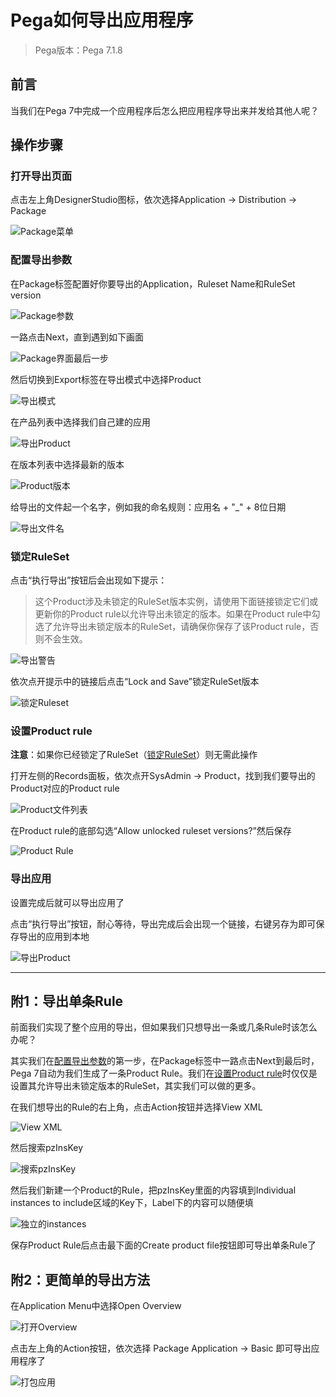 # Pega如何导出应用程序


> Pega版本：Pega 7.1.8

## 前言

当我们在Pega 7中完成一个应用程序后怎么把应用程序导出来并发给其他人呢？


<!--more-->

## 操作步骤

### 打开导出页面

点击左上角DesignerStudio图标，依次选择Application -> Distribution -> Package

![Package菜单](application-package-menu.png)

### 配置导出参数

在Package标签配置好你要导出的Application，Ruleset Name和RuleSet version

![Package参数](package-preference.png)

一路点击Next，直到遇到如下画面

![Package界面最后一步](package-final.png)

然后切换到Export标签在导出模式中选择Product

![导出模式](export-preference-export-mode.png)

在产品列表中选择我们自己建的应用

![导出Product](export-preference-product.png)

在版本列表中选择最新的版本

![Product版本](export-preference-version.png)

给导出的文件起一个名字，例如我的命名规则：应用名 + "_" + 8位日期

![导出文件名](export-preference-file-name.png)

### 锁定RuleSet

点击“执行导出”按钮后会出现如下提示：
> 这个Product涉及未锁定的RuleSet版本实例，请使用下面链接锁定它们或更新你的Product rule以允许导出未锁定的版本。如果在Product rule中勾选了允许导出未锁定版本的RuleSet，请确保你保存了该Product rule，否则不会生效。

![导出警告](export-warning.png)

依次点开提示中的链接后点击“Lock and Save”锁定RuleSet版本

![锁定Ruleset](lock-rule-set.png)

### 设置Product rule

**注意**：如果你已经锁定了RuleSet（[锁定RuleSet](#锁定ruleset)）则无需此操作

打开左侧的Records面板，依次点开SysAdmin -> Product，找到我们要导出的Product对应的Product rule

![Product文件列表](find-product-rule.png)

在Product rule的底部勾选“Allow unlocked ruleset versions?”然后保存

![Product Rule](product-rule.png)

### 导出应用

设置完成后就可以导出应用了

点击“执行导出”按钮，耐心等待，导出完成后会出现一个链接，右键另存为即可保存导出的应用到本地

![导出Product](export-product.png)

---

## 附1：导出单条Rule

前面我们实现了整个应用的导出，但如果我们只想导出一条或几条Rule时该怎么办呢？

其实我们在[配置导出参数](#配置导出参数)的第一步，在Package标签中一路点击Next到最后时，Pega 7自动为我们生成了一条Product Rule。我们在[设置Product rule](#设置Product_rule)时仅仅是设置其允许导出未锁定版本的RuleSet，其实我们可以做的更多。

在我们想导出的Rule的右上角，点击Action按钮并选择View XML

![View XML](view-xml.png)

然后搜索pzInsKey

![搜索pzInsKey](search-pzinskey.png)

然后我们新建一个Product的Rule，把pzInsKey里面的内容填到Individual instances to include区域的Key下，Label下的内容可以随便填

![独立的instances](individual-instances.png)

保存Product Rule后点击最下面的Create product file按钮即可导出单条Rule了

## 附2：更简单的导出方法

在Application Menu中选择Open Overview

![打开Overview](open-overview.png)

点击左上角的Action按钮，依次选择 Package Application -> Basic 即可导出应用程序了

![打包应用](package-application.png)